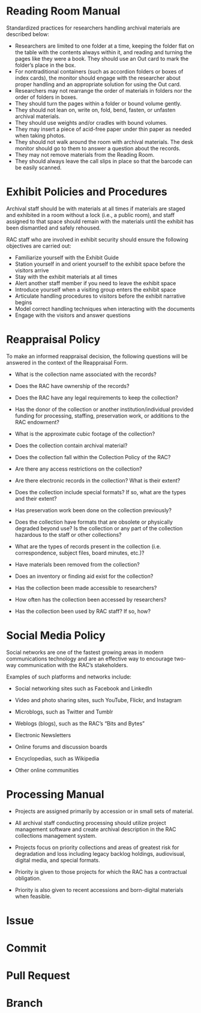 # Reading Room Manual

Standardized practices for researchers handling archival materials are described below:

* Researchers are limited to one folder at a time, keeping the folder flat on the table with the contents always within it, and reading and turning the pages like they were a book. They should use an Out card to mark the folder’s place in the box.
* For nontraditional containers (such as accordion folders or boxes of index cards), the monitor should engage with the researcher about proper handling and an appropriate solution for using the Out card.
* Researchers may not rearrange the order of materials in folders nor the order of folders in boxes.
* They should turn the pages within a folder or bound volume gently.
* They should not lean on, write on, fold, bend, fasten, or unfasten archival materials.
* They should use weights and/or cradles with bound volumes.
* They may insert a piece of acid-free paper under thin paper as needed when taking photos.
* They should not walk around the room with archival materials. The desk monitor should go to them to answer a question about the records.
* They may not remove materials from the Reading Room.
* They should always leave the call slips in place so that the barcode can be easily scanned.

# Exhibit Policies and Procedures

Archival staff should be with materials at all times if materials are staged and exhibited in a room without a lock (i.e., a public room), and staff assigned to that space should remain with the materials until the exhibit has been dismantled and safely rehoused.

RAC staff who are involved in exhibit security should ensure the following objectives are carried out:

* Familiarize yourself with the Exhibit Guide
* Station yourself in and orient yourself to the exhibit space before the visitors arrive
* Stay with the exhibit materials at all times
* Alert another staff member if you need to leave the exhibit space
* Introduce yourself when a visiting group enters the exhibit space
* Articulate handling procedures to visitors before the exhibit narrative begins
* Model correct handling techniques when interacting with the documents
* Engage with the visitors and answer questions

# Reappraisal Policy

To make an informed reappraisal decision, the following questions will be answered in the context of the Reappraisal Form.

-   What is the collection name associated with the records?

-   Does the RAC have ownership of the records?

-   Does the RAC have any legal requirements to keep the collection?

-   Has the donor of the collection or another institution/individual
    provided funding for processing, staffing, preservation work, or
    additions to the RAC endowment?

-   What is the approximate cubic footage of the collection?

-   Does the collection contain archival material?

-   Does the collection fall within the Collection Policy of the RAC?

-   Are there any access restrictions on the collection?

-   Are there electronic records in the collection? What is their
    extent?

-   Does the collection include special formats? If so, what are the
    types and their extent?

-   Has preservation work been done on the collection previously?

-   Does the collection have formats that are obsolete or physically
    degraded beyond use? Is the collection or any part of the collection
    hazardous to the staff or other collections?

-   What are the types of records present in the collection (i.e.
    correspondence, subject files, board minutes, etc.)?

-   Have materials been removed from the collection?

-   Does an inventory or finding aid exist for the collection?

-   Has the collection been made accessible to researchers?

-   How often has the collection been accessed by researchers?

-   Has the collection been used by RAC staff? If so, how?


# Social Media Policy

Social networks are one of the fastest growing areas in modern communications technology and are an effective way to encourage two-way communication with the RAC’s stakeholders.

Examples of such platforms and networks include:

- Social networking sites such as Facebook and LinkedIn

- Video and photo sharing sites, such YouTube, Flickr, and Instagram

- Microblogs, such as Twitter and Tumblr

- Weblogs (blogs), such as the RAC’s “Bits and Bytes”

- Electronic Newsletters

- Online forums and discussion boards

- Encyclopedias, such as Wikipedia

- Other online communities


# Processing Manual


- Projects are assigned primarily by accession or in small sets of
    material.

- All archival staff conducting processing should utilize project
    management software and create archival description in the RAC
    collections management system.

- Projects focus on priority collections and areas of greatest risk
    for degradation and loss including legacy backlog holdings,
    audiovisual, digital media, and special formats.

- Priority is given to those projects for which the RAC has a
    contractual obligation.

- Priority is also given to recent accessions and born-digital
    materials when feasible.

# Issue

# Commit

# Pull Request

# Branch

